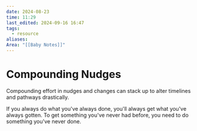 ```yaml
---
date: 2024-08-23
time: 11:29
last_edited: 2024-09-16 16:47
tags:
  - resource
aliases: 
Area: "[[Baby Notes]]"
---
```

# Compounding Nudges
Compounding effort in nudges and changes can stack up to alter timelines and pathways drastically.

If you always do what you've always done, you'll always get what you've always gotten.
To get something you've never had before, you need to do something you've never done.
